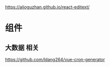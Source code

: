 
https://alioguzhan.github.io/react-editext/

# 组件


## 大数据 相关

https://github.com/ldang264/vue-cron-generator
